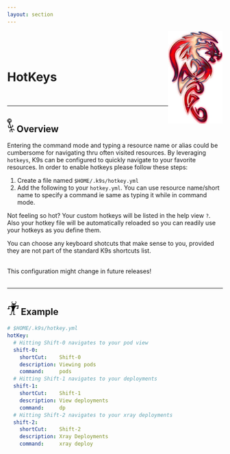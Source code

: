 ```yaml
---
layout: section
---
```


[<img src="/assets/sections/dragon.jpg" align="right" width="128" height="auto"/>](/lessons/agenda)

<br/>
<br/>
<br/>

# HotKeys

<br/>

---
## <img src="/assets/sections/overview.png" width="auto" height="32"/> Overview

Entering the command mode and typing a resource name or alias could be cumbersome for navigating thru often visited resources. By leveraging `hotkeys`, K9s can be configured to quickly navigate to your favorite resources. In order to enable hotkeys please follow these steps:

1. Create a file named `$HOME/.k9s/hotkey.yml`
2. Add the following to your `hotkey.yml`. You can use resource name/short name to specify a command ie same as typing it while in command mode.

Not feeling so hot? Your custom hotkeys will be listed in the help view `?`. Also your hotkey file will be automatically reloaded so you can readily use your hotkeys as you define them.

You can choose any keyboard shotcuts that make sense to you, provided they are not part of the standard K9s shortcuts list.

<br/>
<div class="note">
  <i class="fas fa-skull"></i> This configuration might change in future releases!
</div>

<br/>

---
## <img src="/assets/sections/examples.png" width="auto" height="32"/> Example

```yaml
# $HOME/.k9s/hotkey.yml
hotKey:
  # Hitting Shift-0 navigates to your pod view
  shift-0:
    shortCut:    Shift-0
    description: Viewing pods
    command:     pods
  # Hitting Shift-1 navigates to your deployments
  shift-1:
    shortCut:    Shift-1
    description: View deployments
    command:     dp
  # Hitting Shift-2 navigates to your xray deployments
  shift-2:
    shortCut:    Shift-2
    description: Xray Deployments
    command:     xray deploy
```